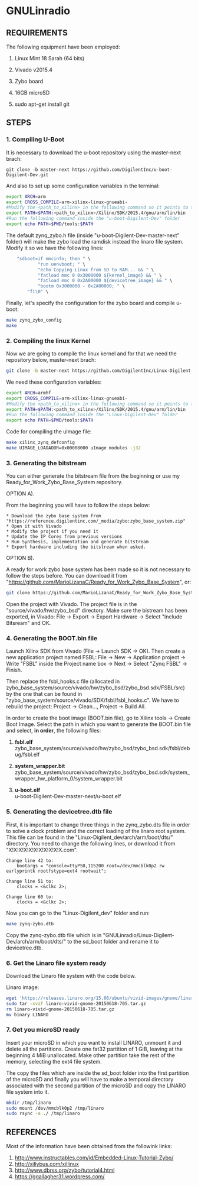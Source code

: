 
GNULinradio
============


REQUIREMENTS
------------

The following equipment have been employed:

1. Linux Mint 18 Sarah (64 bits)

2. Vivado v2015.4

3. Zybo board

4. 16GB microSD

5. sudo apt-get install git


 


STEPS
------------

### 1. Compiling U-Boot ###


It is necessary to download the u-boot repository using the master-next brach:

~~~shell
git clone -b master-next https://github.com/DigilentInc/u-boot-Digilent-Dev.git
~~~


And also to set up some configuration variables in the terminal:

~~~bash
export ARCH=arm
export CROSS_COMPILE=arm-xilinx-linux-gnueabi-
#Modify the <path_to_xilinx> in the following command so it points to the xilinx installation folder
export PATH=$PATH:<path_to_xilinx>/Xilinx/SDK/2015.4/gnu/arm/lin/bin
#Run the following command inside the "u-boot-Digilent-Dev" folder
export echo PATH=$PWD/tools:$PATH
~~~


The default zynq_zybo.h file (inside "u-boot-Digilent-Dev-master-next" folder) will make the zybo load the ramdisk instead the linaro file system. Modify it so we have the following lines:

~~~C
	"sdboot=if mmcinfo; then " \
			"run uenvboot; " \
			"echo Copying Linux from SD to RAM... && " \
			"fatload mmc 0 0x3000000 ${kernel_image} && " \
			"fatload mmc 0 0x2A00000 ${devicetree_image} && " \
			"bootm 0x3000000 - 0x2A00000; " \
		"fi\0" \
~~~


Finally, let's specify the configuration for the zybo board and compile u-boot:

~~~bash
make zynq_zybo_config
make
~~~

### 2. Compiling the linux Kernel ###

Now we are going to compile the linux kernel and for that we need the repository below, master-next brach:
~~~bash
git clone -b master-next https://github.com/DigilentInc/Linux-Digilent-Dev.git
~~~


We need these configuration variables:
~~~bash
export ARCH=armhf
export CROSS_COMPILE=arm-xilinx-linux-gnueabi-
#Modify the <path_to_xilinx> in the following command so it points to the xilinx installation folder
export PATH=$PATH:<path_to_xilinx>/Xilinx/SDK/2015.4/gnu/arm/lin/bin
#Run the following command inside the "Linux-Digilent-Dev" folder
export echo PATH=$PWD/tools:$PATH
~~~



Code for compiling the uImage file:
~~~bash
make xilinx_zynq_defconfig
make UIMAGE_LOADADDR=0x00008000 uImage modules -j32
~~~



### 3. Generating the bitstream ###

You can either generate the bitstream file from the beginning or use my Ready_for_Work_Zybo_Base_System repository.

OPTION A).

From the beginning you will have to follow the steps below:

	* Download the zybo base system from "https://reference.digilentinc.com/_media/zybo:zybo_base_system.zip"
	* Open it with Vivado
	* Modify the project if you need it
	* Update the IP Cores from previous versions
	* Run Synthesis, implementation and generate bitstream
	* Export hardware including the bitstream when asked.


OPTION B).


A ready for work zybo base system has been made so it is not necessary to follow the steps before. You can download it from "https://github.com/MarioLizanaC/Ready_for_Work_Zybo_Base_System", or:

~~~bash
git clone https://github.com/MarioLizanaC/Ready_for_Work_Zybo_Base_System.git
~~~

Open the project with Vivado. The project file is in the "source/vivado/hw/zybo_bsd" directory. Make sure the bistream has been exported, in Vivado: File -> Export -> Export Hardware -> Select "Include Bitsream" and OK.



### 4. Generating the BOOT.bin file ###


Launch Xilinx SDK from Vivado (File -> Launch SDK -> OK). Then create a new application project named FSBL: File -> New -> Application project -> Write "FSBL" inside the Project name box -> Next -> Select "Zynq FSBL" -> Finish.

Then replace the fsbl_hooks.c file (allocated in zybo_base_system/source/vivado/hw/zybo_bsd/zybo_bsd.sdk/FSBL/src) by the one that can be found in "zybo_base_system/source/vivado/SDK/fsbl/fsbl_hooks.c". We have to rebuild the project: Project -> Clean..., Project -> Build All.

In order to create the boot image (BOOT.bin file), go to Xilinx tools -> Create Boot Image. Select the path in which you want to generate the BOOT.bin file and select, **in order**, the following files:


1. **fsbl.elf**            
	zybo_base_system/source/vivado/hw/zybo_bsd/zybo_bsd.sdk/fsbl/debug/fsbl.elf

2. **system_wrapper.bit**            
	zybo_base_system/source/vivado/hw/zybo_bsd/zybo_bsd.sdk/system_wrapper_hw_platform_0/system_wrapper.bit

3. **u-boot.elf**            
	u-boot-Digilent-Dev-master-next/u-boot.elf



### 5. Generating the devicetree.dtb file ###


First, it is important to change three things in the zynq_zybo.dts file in order to solve a clock problem and the correct loading of the linaro root system. This file can be found in the "Linux-Digilent_dev/arch/arm/boot/dts/" directory. You need to change the following lines, or download it from "X!X!X!X!X!X!X!X!X!X!X.com".

~~~
Change line 42 to:
	bootargs = "console=ttyPS0,115200 root=/dev/mmcblk0p2 rw earlyprintk rootfstype=ext4 rootwait";

Change line 51 to:
	clocks = <&clkc 2>;

Change line 60 to:
	clocks = <&clkc 2>;
~~~

Now you can go to the "Linux-Digilent_dev" folder and run:
~~~bash
make zynq-zybo.dtb
~~~

Copy the zynq-zybo.dtb file which is in "GNULinradio/Linux-Digilent-Dev/arch/arm/boot/dts/" to the sd_boot folder and rename it to devicetree.dtb.




### 6. Get the Linaro file system ready ###

Download the Linaro file system with the code below. 

Linaro image:
~~~bash
wget 'https://releases.linaro.org/15.06/ubuntu/vivid-images/gnome/linaro-vivid-gnome-20150618-705.tar.gz'
sudo tar -xvzf linaro-vivid-gnome-20150618-705.tar.gz
rm linaro-vivid-gnome-20150618-705.tar.gz
mv binary LINARO
~~~



### 7. Get you microSD ready ###


Insert your microSD in which you want to install LINARO, unmount it and delete all the partitions. Create one fat32 partition of 1 GiB, leaving at the beginning 4 MiB unallocated. Make other partition take the rest of the memory, selecting the ext4 file system. 

The copy the files which are inside the sd_boot folder into the first partition of the microSD and finally you will have to make a temporal directory associated with the second partition of the microSD and copy the LINARO file system into it.

~~~bash
mkdir /tmp/linaro
sudo mount /dev/mmcblk0p2 /tmp/linaro
sudo rsync -a ./ /tmp/linaro
~~~

 
REFERENCES 
------------
Most of the information have been obtained from the followink links: 

1. http://www.instructables.com/id/Embedded-Linux-Tutorial-Zybo/
2. http://xillybus.com/xillinux
3. http://www.dbrss.org/zybo/tutorial4.html
4. https://ggallagher31.wordpress.com/







